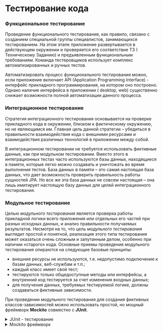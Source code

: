 # Тестирование кода

### Функциональное тестирование

Проведение функционального тестирования, как правило, связано с созданием специальной группы специалистов, занимающихся
тестированием. На этом этапе приложение развертывается в действующем окружении и проверяется его соответствие ТЗ (
Техническому Заданию) и предъявленным функциональным требованиям. Команда тестеровщиков использует комплекс
автоматизированных и ручных тестов.

Автоматизировать процесс функционального тестирования можно, если приложение включает API (Application Programming
Interface) - интерфейс прикладного программирования, на котором оно построено. Однако наличие интерфейса в приложении (
desktop, web) существенно снижает возможности полной автоматизации данного процесса.

### Интеграционное тестирование

Стратегия интеграционного тестирования основывается на проверке прикладного кода в окружении, близком к фактическому
окружению, но не являющимся им. Главная цель данной стратегии – убедиться в правильности взаимодействия кода с внешними
ресурсами и взаимодействия различных технологий в приложении между собой.

В интеграционном тестировании не требуется использовать фиктивные данные, как при модульном тестировании. Вместо этого в
интеграционных тестах часто используются базы данных, находящиеся в памяти, которые легко можно создавать и уничтожать
во время выполнения тестов. База данных в памяти – это самая настоящая база данных, что дает возможность проверить
правильность работы сущностей JPA. Но все же эта база данных не совсем настоящая – она лишь имитирует настоящую базу
данных для целей интеграционного тестирования.

### Модульное тестирование

Целью _модульного тестирования_ является проверка работы прикладной логики всего приложения или отдельных его частей при
разных исходных данных, и анализ правильности получаемых результатов. Несмотря на то, что цель _модульного тестирования_
выглядит простой и понятной, реализация этого типа тестирования может оказаться очень сложным и запутанным делом,
особенно при наличии «старого» кода. Основные приемы проведения модульного тестирования опираются на следующие базовые
принципы:

* внешние ресурсы не используются, т.е. недопустимо подключение к базам данных, веб-службам и т.п.;
* каждый класс имеет свой тест;
* тестируются только общедоступные методы или интерфейсы, а внутренний код тестируется за счет изменения входных данных;
* для получения данных, требуемых тестируемой логике, должны создаваться фиктивные зависимости.

При проведении модульного тестирования для создания фиктивных классов-зависимостей можно использовать простой, но мощный
фреймворк **Mockito** совместно с **JUnit**.


<details><summary>JUnit - тестирование</summary>

```java
// Пример
import java.util.Comparator;
import java.util.List;

/**
 * Тестируемый класс - вычисляет максимальное значение из массива чисел
 * @author Aleksandr Kononov
 * @version 1.0
 */
public class DataService {

	// Вариант 1 (классический)
	public static int findMax(List<Integer> numbers) throws Exception {

		// Обработка пустого листа или когда значение null
		if (numbers == null || numbers.size() == 0) {
			throw new Exception("Лист объектов пустой");
		}

		// Классический алгоритм нахождения max значения
		int max = numbers.get(0);
		for (int i = 0; i < numbers.size(); i++) {
			if (max < numbers.get(i)) {
				max = numbers.get(i);
			}
		}
		return max;
	}

	// Вариант 2, через лямдба выражение (более компактный)
	public static int findMaxByStreams(List<Integer> numbers) throws Exception {
		// берем numbers, откроем stream и найдем max из элементов
		// определим порядок - naturalOrder() нахождение max
		// или reverseOrder() нахождение min
		Integer max = numbers.stream().max(Comparator.naturalOrder())
				// лямбда выражение для exception-a
				.orElseThrow(()-> new Exception("Лист объектов пустой"));
		return max;
	}
}

```

```java
// Тест
import static org.assertj.core.api.Assertions.assertThat;

import java.util.Arrays;
import java.util.List;

import org.junit.Test;

import static org.assertj.core.api.Assertions.assertThat;

import java.util.Arrays;
import java.util.List;

import java.util.stream.Collectors;
import java.util.stream.Stream;

import org.junit.After;
import org.junit.AfterClass;
import org.junit.Before;
import org.junit.BeforeClass;
import org.junit.Test;

/**
 * Класс тестов для методов класса DataService
 * @author Aleksandr Kononov
 * @version 1.0
 */
public class DataServiceTest {

  @Before
  public void setUp() throws Exception {
    System.out.println("Выполнить перед каждым тестом.");
  }

  @After
  public void tearDown() throws Exception {
    System.out.println("Выполнить после каждого теста.\n");
  }

  @BeforeClass
  public static void setUpAllOnce() throws Exception {
    System.out.println("---------------------------------------------" +
            "\nВыполнить один раз перед запуском всех тестов.");
  }

  @AfterClass
  public static void tearDownAllOnce() {
    System.out.println("Выполнить один раз после выполнения всех тестов.");
  }

  // Вариант 1. Протестируем метод нахождения max
  @Test
  public void testFindMax() throws Exception {
    // Создадим лист объектов
    List<Integer> numbers = Arrays.asList(1, 2, 3, 4, 5, 6, 7, 8);

    // Обратимся к тестируемому методу и подадим на вход наш лист объектов
    int max = DataService.findMax(numbers);

    // Тестируем - подаем max и оцениваем, равно ли 8
    assertThat(max).isEqualTo(8) // цепочки сравнений
            .isNotNull(); // цепочки сравнений и так далее ...
    System.out.println("testFindMax() - пройден");
  }

  // Вариант 1. Протестируем обработку исключения
  @Test(expected = Exception.class) // ожидать какой класс exception-а будет выброшен
  public void testFindMaxException() throws Exception {
    // Создадим пустой лист объектов
    List<Integer> numbers = Arrays.asList();

    // Переменную убрали, поскольку нам важно исполнение функции
    DataService.findMax(numbers);
  }

  // Вариант 1. Протестируем обработку исключения
  @Test(expected = NullPointerException.class) // ожидать какой класс exception-а будет выброшен
  public void testFindMaxException_Null() throws Exception {
    // Создадим лист объектов со значением null
    List<Integer> numbers = Arrays.asList(null);

    // Переменную убрали, поскольку нам важно исполнение функции
    DataService.findMax(numbers);
  }

  // Вариант 2. Протестируем метод нахождения max
  @Test
  public void testFindMaxByStreams() throws Exception {
    // Создадим лист объектов
    List<Integer> numbers = Arrays.asList(1, 2, 3, 4, 5, 6, 7, 8);

    // Обратимся к тестируемому методу и подадим на вход наш лист объектов
    int max = DataService.findMaxByStreams(numbers);

    // Тестируем - подаем max и оцениваем, равно ли 8
    assertThat(max).isEqualTo(8);
    System.out.println("testFindMaxByStreams() - пройден");
  }

  // Вариант 2. Протестируем обработку исключения
  @Test(expected = Exception.class) // ожидать какой класс exception-а будет выброшен
  public void testFindMaxByStreamsException() throws Exception {
    // Создадим пустой лист объектов
    List<Integer> numbers = Arrays.asList();

    // Переменную убрали, поскольку нам важно исполнение функции
    DataService.findMaxByStreams(numbers);
  }

  // Вариант 2. Протестируем обработку исключения
  @Test(expected = NullPointerException.class) // ожидать какой класс exception-а будет выброшен
  public void testFindMaxByStreamsException_Null_List() throws Exception {
    // Создадим лист объектов со значением null
    List<Integer> numbers = null;

    // Переменную убрали, поскольку нам важно исполнение функции
    DataService.findMaxByStreams(numbers);
  }

  // Вариант 2. Тест - ПРОИЗВОДИТЕЛЬНОСТИ.
  @Test(timeout = 100) // выделим этому тесту 100 мили секунд
  public void performanceFindMaxByStreams() throws Exception {
    // Ввыделим переменную, создадим стрим
    // будем итерировать от 0 c приращением на 1 и присвоим листу объектов
    List<Integer> numbers = Stream.iterate(0, n -> n + 1)
            .limit(2000) // ограничим до 2000
            .collect(Collectors.toList()); // вернем все это в Лист

    // Переменную убрали, поскольку нам важно исполнение функции
    DataService.findMaxByStreams(numbers);
    System.out.println("performanceFindMaxByStreams() - пройден");
  }
}

```

```
Вывод:
---------------------------------------------
Выполнить один раз перед запуском всех тестов.
Выполнить перед каждым тестом.
testFindMax() - пройден
Выполнить после каждого теста.

Выполнить перед каждым тестом.
testFindMaxException() - пройден
Выполнить после каждого теста.

Выполнить перед каждым тестом.
performanceFindMaxByStreams() - пройден
Выполнить после каждого теста.

Выполнить перед каждым тестом.
Выполнить после каждого теста.

Выполнить перед каждым тестом.
Выполнить после каждого теста.

Выполнить перед каждым тестом.
testFindMaxByStreams() - пройден
Выполнить после каждого теста.

Выполнить перед каждым тестом.
Выполнить после каждого теста.

Выполнить один раз после выполнения всех тестов.
```

</details>


<details><summary>Mockito фреймворк</summary>

Фреймворк _Mockito_ предоставляет ряд возможностей для создания заглушек вместо реальных классов или интерфейсов при
написании _JUnit_ тестов.

определить в зависимостях:

```xml

<dependency>
    <groupId>org.mockito</groupId>
    <artifactId>mockito-core</artifactId>
    <version>3.10.0</version>
    <scope>test</scope>
</dependency>
```

возможности _Mockito_:

* создание заглушек для классов и интерфейсов;
* проверка вызыва метода и значений передаваемых методу параметров;
* использование концепции «частичной заглушки», при которой заглушка создается на класс с определением поведения,
  требуемое для некоторых методов класса;
* подключение к реальному классу «шпиона» _spy_ для контроля вызова методов.

Аннотации _Mockito_:

    @Mock   - создает экземпляр заглушку класса (тоже самое делает статический метод mock())
    @Spy    - создает шпионский объект, следит за реальными методами.
    @Captor - служит для захвата аргументов совместно с методом verify()
    @InjectMocks - создает экземпляр объекта тестирования и вводит поля, аннотированные с помощью @Mock или @Spy в закрытые поля объекта тестирования.

Методы _mock_ объекта возвращают значения по умолчанию:

    false - для boolean,
    0     - для int,
    null  - для остальных объектов,
    и пустые коллекции.

_Mockito_ разница между _doReturn()_ и _when()_:

Оба подхода ведут себя по-разному, если вы используете шпионский объект (с аннотацией @Spy ) вместо макета (с аннотацией
@Mock ):

* when(...) thenReturn(...) делает реальный вызов метода непосредственно перед тем, как будет возвращено указанное
  значение. Поэтому, если вызываемый метод вызывает исключение, вам приходится иметь с ним дело / издеваться над ним и
  т. д. Конечно, вы все равно получите свой результат (то, что вы определяете в thenReturn(...) )
* doReturn(...) when(...) вообще не вызывает метод .

#### создания заглушки Mockito

Чтобы создать _Mockito_ объект можно использовать либо аннотацию _@Mock_, либо метод _mock_.

```java
// Пример
public interface ICalculator {
    public double add(double d1, double d2);

    public double subtract(double d1, double d2);

    public double multiply(double d1, double d2);

    public double divide(double d1, double d2);
}

//---------------------------------------------------
public class Calculator {
    ICalculator icalc;

    public Calculator(ICalculator icalc) {
        this.icalc = icalc;
    }

    public double add(double d1, double d2) {
        return icalc.add(d1, d2);
    }

    public double subtract(double d1, double d2) {
        return icalc.subtract(d1, d2);
    }

    public double multiply(double d1, double d2) {
        return icalc.multiply(d1, d2);
    }

    public double divide(double d1, double d2) {
        return icalc.divide(d1, d2);
    }

    public double double15() {
        return 15.0;
    }
}

// Тест
@RunWith(MockitoJUnitRunner.class)
public class Test_Mockito {
    @Mock
    ICalculator mcalc;

    // используем аанотацию @InjectMocks для создания mock объекта
    @InjectMocks
    Calculator calc = new Calculator(mcalc);

    @DisplayName("Определение поведения - when(mock).thenReturn(value)")
    @Test
    public void CalcAddTest() {
        // определяем поведение калькулятора для операции сложения
        when(calc.add(10.0, 20.0)).thenReturn(30.0);

        // проверяем действие сложения
        assertEquals(calc.add(10, 20), 30.0, 0);
        // проверяем выполнение действия
        verify(mcalc).add(10.0, 20.0);

        // определение поведения с использованием doReturn 
        doReturn(15.0).when(mcalc).add(10.0, 5.0);

        // проверяем действие сложения
        assertEquals(calc.add(10.0, 5.0), 15.0, 0);
        verify(mcalc).add(10.0, 5.0);
    }

    @DisplayName("Подсчет количества вызовов - atLeast, atLeastOnce, atMost, times, never")
    @Test
    public void CountMethodTest() {
        // определяем поведение (результаты)
        when(mcalc.subtract(15.0, 25.0)).thenReturn(10.0);
        when(mcalc.subtract(35.0, 25.0)).thenReturn(-10.0);

        // вызов метода subtract и проверка результата
        assertEquals(calc.subtract(15.0, 25.0), 10, 0);
        assertEquals(calc.subtract(15.0, 25.0), 10, 0);

        assertEquals(calc.subtract(35.0, 25.0), -10, 0);

        // проверка вызова методов
        verify(mcalc, atLeastOnce()).subtract(35.0, 25.0);
        verify(mcalc, atLeast(2)).subtract(15.0, 25.0);

        // проверка - был ли метод вызван 2 раза?
        verify(mcalc, times(2)).subtract(15.0, 25.0);
        // проверка - метод не был вызван ни разу
        verify(mcalc, never()).divide(10.0, 20.0);

        /* Если снять комментарий со следующей проверки, то
         * ожидается exception, поскольку метод "subtract"
         * с параметрами (35.0, 25.0) был вызван 1 раз
         */
        // verify(mcalc, atLeast (2)).subtract(35.0, 25.0);

        /* Если снять комментарий со следующей проверки, то
         * ожидается exception, поскольку метод "subtract"
         * с параметрами (15.0, 25.0) был вызван 2 раза, а
         * ожидался всего один вызов
         */
        // verify(mcalc, atMost (1)).subtract(15.0, 25.0);
    }

    @DisplayName("Обработка исключений - when(mock).thenThrow()")
    @Test
    public void CalcRuntimeExceptionTest() {
        when(mcalc.divide(15.0, 3)).thenReturn(5.0);

        assertEquals(calc.divide(15.0, 3), 5.0, 0);
        // проверка вызова метода
        verify(mcalc).divide(15.0, 3);

        // создаем исключение
        RuntimeException exception = new RuntimeException("Division by zero");
        // определяем поведение
        doThrow(exception).when(mcalc).divide(15.0, 0);

        assertEquals(calc.divide(15.0, 0), 0.0, 0);
        verify(mcalc).divide(15.0, 0);
    }

    @DisplayName("Использование шпиона spy на реальных объектах")
    @Test
    public void testSpy() {
        Calculator scalc = spy(new Calculator());
        when(scalc.double15()).thenReturn(23.0);

        // вызов метода реального класса
        scalc.double15();
        // проверка вызова метода
        verify(scalc).double15();

        // проверка возвращаемого методом значения
        assertEquals(23.0, scalc.double15(), 0);
        // проверка вызова метода не менее 2-х раз
        verify(scalc, atLeast(2)).double15();
    }

    @DisplayName("Использование интерфейса org.mockito.stubbing.Answer<T>")
    @Test
    public void testThenAnswer() {
        // определение поведения mock для метода с параметрами
        when(mcalc.add(11.0, 12.0)).thenAnswer(answer);
        assertEquals(calc.add(11.0, 12.0), 23.0, 0);
    }

    // метод обработки ответа
    private Answer<Double> answer = new Answer<Double>() {
        @Override
        public Double answer(InvocationOnMock invocation) throws Throwable {
            // получение объекта mock 
            Object mock = invocation.getMock();
            System.out.println("mock object : " + mock.toString());

            // аргументы метода, переданные mock
            Object[] args = invocation.getArguments();
            double d1 = (double) args[0];
            double d2 = (double) args[1];
            double d3 = d1 + d2;
            System.out.println("" + d1 + " + " + d2);

            return d3;
        }
    };

    @DisplayName("Проверка вызова метода с задержкой, timeout")
    @Test
    public void testTimout() {
        // определение результирующего значения mock для метода
        when(mcalc.add(11.0, 12.0)).thenReturn(23.0);
        // проверка значения
        assertEquals(calc.add(11.0, 12.0), 23.0, 0);

        // проверка вызова метода в течение 10 мс
        verify(mcalc, timeout(100)).add(11.0, 12.0);
    }

    @DisplayName("Использование в тестах java классов")
    @Test
    public void testJavaClasses() {
        // создание объекта mock
        Iterator<String> mis = mock(Iterator.class);
        // формирование ответов
        when(mis.next()).thenReturn("Привет").thenReturn("Mockito");
        // формируем строку из ответов
        String result = mis.next() + ", " + mis.next();
        // проверяем
        assertEquals("Привет, Mockito", result);

        Comparable<String> mcs = mock(Comparable.class);
        when(mcs.compareTo("Mockito")).thenReturn(1);
        assertEquals(1, mcs.compareTo("Mockito"));

        Comparable<Integer> mci = mock(Comparable.class);
        when(mci.compareTo(anyInt())).thenReturn(1);
        assertEquals(1, mci.compareTo(5));
    }

}
```

</details>